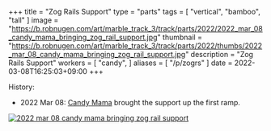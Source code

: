+++
title = "Zog Rails Support"
type = "parts"
tags = [ "vertical", "bamboo", "tall" ]
image = "https://b.robnugen.com/art/marble_track_3/track/parts/2022/2022_mar_08_candy_mama_bringing_zog_rail_support.jpg"
thumbnail = "https://b.robnugen.com/art/marble_track_3/track/parts/2022/thumbs/2022_mar_08_candy_mama_bringing_zog_rail_support.jpg"
description = "Zog Rails Support"
workers = [
    "candy",
]
aliases = [
    "/p/zogrs"
]
date = 2022-03-08T16:25:03+09:00
+++


History:

* 2022 Mar 08: [Candy Mama](/workers/candy_mama/) brought the support up the first ramp.

[![2022 mar 08 candy mama bringing zog rail support](//b.robnugen.com/art/marble_track_3/track/parts/2022/thumbs/2022_mar_08_candy_mama_bringing_zog_rail_support.jpg)](//b.robnugen.com/art/marble_track_3/track/parts/2022/2022_mar_08_candy_mama_bringing_zog_rail_support.jpg)

